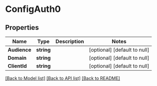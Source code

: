 # ConfigAuth0

## Properties
Name | Type | Description | Notes
------------ | ------------- | ------------- | -------------
**Audience** | **string** |  | [optional] [default to null]
**Domain** | **string** |  | [optional] [default to null]
**ClientId** | **string** |  | [optional] [default to null]

[[Back to Model list]](../README.md#documentation-for-models) [[Back to API list]](../README.md#documentation-for-api-endpoints) [[Back to README]](../README.md)



